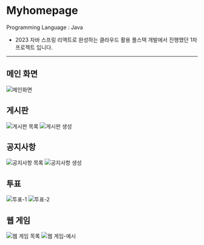 # **Myhomepage**

Programming Language : Java

* 2023 자바 스프링 리액트로 완성하는 클라우드 활용 풀스택 개발에서 진행했던 1차 프로젝트 입니다.

---

## 메인 화면

![메인화면](figs/메인.png)

## 게시판

![게시판 목록](figs/게시판목록.png)
![게시판 생성](figs/게시판생성.png)

## 공지사항

![공지사항 목록](figs/공지사항목록.png)
![공지사항 생성](figs/공지사항생성.png)

## 투표

![투표-1](figs/투표1.png)
![투표-2](figs/투표2.png)

## 웹 게임
![웹 게임 목록](figs/웹게임.png)
![웹 게임-예시](figs/웹게임2048.png)
